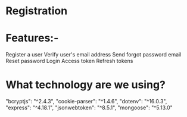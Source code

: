 # Registration
# Features:-
Register a user
Verify user's email address
Send forgot password email
Reset password
Login
Access token
Refresh tokens

# What technology are we using?
 "bcryptjs": "^2.4.3",
 "cookie-parser": "^1.4.6",
 "dotenv": "^16.0.3",
 "express": "^4.18.1",
 "jsonwebtoken": "^8.5.1",
 "mongoose": "^5.13.0"
